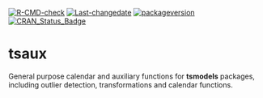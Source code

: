
[![R-CMD-check](https://github.com/tsmodels/tsaux/workflows/R-CMD-check/badge.svg)](https://github.com/tsmodels/tsaux/actions)
[![Last-changedate](https://img.shields.io/badge/last%20change-2023--05--17-yellowgreen.svg)](/commits/master)
[![packageversion](https://img.shields.io/badge/Package%20version-0.3.2-orange.svg?style=flat-square)](commits/master)
[![CRAN_Status_Badge](https://www.r-pkg.org/badges/version/tsaux)](https://cran.r-project.org/package=tsaux)

# tsaux

General purpose calendar and auxiliary functions for **tsmodels**
packages, including outlier detection, transformations and calendar
functions.
